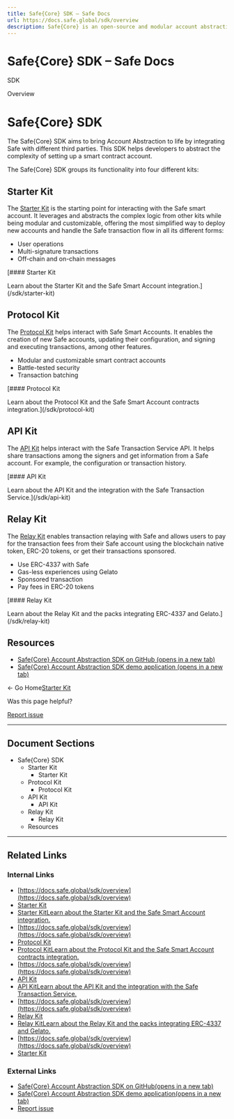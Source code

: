 ```yaml
---
title: Safe{Core} SDK – Safe Docs
url: https://docs.safe.global/sdk/overview
description: Safe{Core} is an open-source and modular account abstraction stack. Learn about its features and how to use it.
---
```


# Safe{Core} SDK – Safe Docs

SDK

Overview

# Safe{Core} SDK

The Safe{Core} SDK aims to bring Account Abstraction to life by integrating Safe with different third parties. This SDK helps developers to abstract the complexity of setting up a smart contract account.

The Safe{Core} SDK groups its functionality into four different kits:

## Starter Kit

The [Starter Kit](/sdk/starter-kit) is the starting point for interacting with the Safe smart account. It leverages and abstracts the complex logic from other kits while being modular and customizable, offering the most simplified way to deploy new accounts and handle the Safe transaction flow in all its different forms:

- User operations
- Multi-signature transactions
- Off-chain and on-chain messages

[#### Starter Kit

Learn about the Starter Kit and the Safe Smart Account integration.](/sdk/starter-kit)

## Protocol Kit

The [Protocol Kit](/sdk/protocol-kit) helps interact with Safe Smart Accounts. It enables the creation of new Safe accounts, updating their configuration, and signing and executing transactions, among other features.

- Modular and customizable smart contract accounts
- Battle-tested security
- Transaction batching

[#### Protocol Kit

Learn about the Protocol Kit and the Safe Smart Account contracts integration.](/sdk/protocol-kit)

## API Kit

The [API Kit](/sdk/api-kit) helps interact with the Safe Transaction Service API. It helps share transactions among the signers and get information from a Safe account. For example, the configuration or transaction history.

[#### API Kit

Learn about the API Kit and the integration with the Safe Transaction Service.](/sdk/api-kit)

## Relay Kit

The [Relay Kit](/sdk/relay-kit) enables transaction relaying with Safe and allows users to pay for the transaction fees from their Safe account using the blockchain native token, ERC-20 tokens, or get their transactions sponsored.

- Use ERC-4337 with Safe
- Gas-less experiences using Gelato
- Sponsored transaction
- Pay fees in ERC-20 tokens

[#### Relay Kit

Learn about the Relay Kit and the packs integrating ERC-4337 and Gelato.](/sdk/relay-kit)

## Resources

- [Safe{Core} Account Abstraction SDK on GitHub (opens in a new tab)](https://github.com/safe-global/safe-core-sdk)
- [Safe{Core} Account Abstraction SDK demo application (opens in a new tab)](https://github.com/5afe/account-abstraction-demo-ui)

← Go Home[Starter Kit](/sdk/starter-kit "Starter Kit")

Was this page helpful?

[Report issue](https://github.com/safe-global/safe-docs/issues/new?assignees=&labels=nextra-feedback&projects=&template=nextra-feedback.yml&title=%5BFeedback%5D+)

---

## Document Sections

- Safe{Core} SDK
  - Starter Kit
      - Starter Kit
  - Protocol Kit
      - Protocol Kit
  - API Kit
      - API Kit
  - Relay Kit
      - Relay Kit
  - Resources

---

## Related Links

### Internal Links

- [https://docs.safe.global/sdk/overview](https://docs.safe.global/sdk/overview)
- [Starter Kit](https://docs.safe.global/sdk/starter-kit)
- [Starter KitLearn about the Starter Kit and the Safe Smart Account integration.](https://docs.safe.global/sdk/starter-kit)
- [https://docs.safe.global/sdk/overview](https://docs.safe.global/sdk/overview)
- [Protocol Kit](https://docs.safe.global/sdk/protocol-kit)
- [Protocol KitLearn about the Protocol Kit and the Safe Smart Account contracts integration.](https://docs.safe.global/sdk/protocol-kit)
- [https://docs.safe.global/sdk/overview](https://docs.safe.global/sdk/overview)
- [API Kit](https://docs.safe.global/sdk/api-kit)
- [API KitLearn about the API Kit and the integration with the Safe Transaction Service.](https://docs.safe.global/sdk/api-kit)
- [https://docs.safe.global/sdk/overview](https://docs.safe.global/sdk/overview)
- [Relay Kit](https://docs.safe.global/sdk/relay-kit)
- [Relay KitLearn about the Relay Kit and the packs integrating ERC-4337 and Gelato.](https://docs.safe.global/sdk/relay-kit)
- [https://docs.safe.global/sdk/overview](https://docs.safe.global/sdk/overview)
- [Starter Kit](https://docs.safe.global/sdk/starter-kit)

### External Links

- [Safe{Core} Account Abstraction SDK on GitHub(opens in a new tab)](https://github.com/safe-global/safe-core-sdk)
- [Safe{Core} Account Abstraction SDK demo application(opens in a new tab)](https://github.com/5afe/account-abstraction-demo-ui)
- [Report issue](https://github.com/safe-global/safe-docs/issues/new?assignees=&labels=nextra-feedback&projects=&template=nextra-feedback.yml&title=%5BFeedback%5D+)
